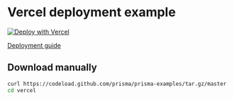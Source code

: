 # Vercel deployment example

[![Deploy with Vercel](https://vercel.com/button)](https://vercel.com/new/project?template=https://github.com/prisma/prisma-examples/tree/master/deployment-platforms/vercel)

[Deployment guide](https://www.prisma.io/docs/guides/deployment/deploying-to-vercel)

## Download manually

```bash
curl https://codeload.github.com/prisma/prisma-examples/tar.gz/master | tar -xz --strip=2 prisma-examples-master/deployment-platforms/vercel
cd vercel
```
